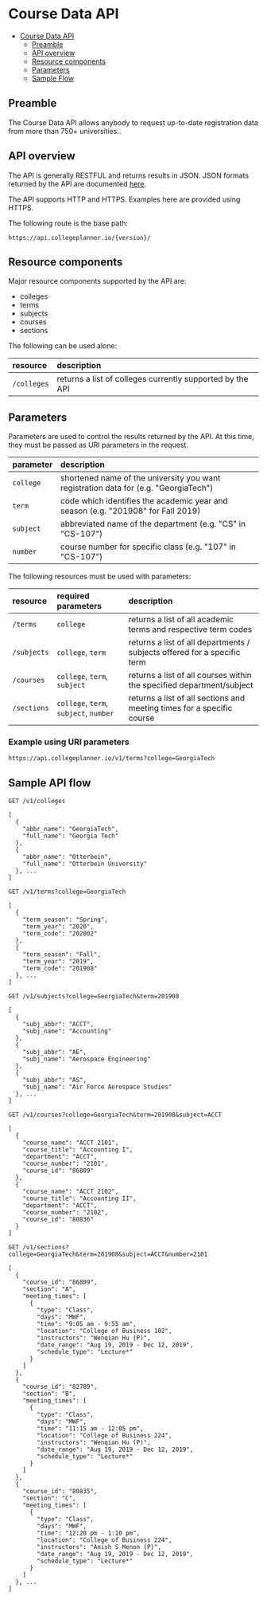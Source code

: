 # Course Data API

<!-- TOC depthFrom:1 depthTo:2 withLinks:1 updateOnSave:1 orderedList:0 -->

- [Course Data API](#crossref-rest-api)
    - [Preamble](#preamble)
    - [API overview](#api-overview)
    - [Resource components](#resource-components)
    - [Parameters](#parameters)
    - [Sample Flow](#sample-flow)
    

<!-- /TOC -->



## Preamble

The Course Data API allows anybody to request up-to-date registration data from more than 750+ universities..


## API overview

The API is generally RESTFUL and returns results in JSON. JSON formats returned by the API are documented [here](#responses).

The API supports HTTP and HTTPS. Examples here are provided using HTTPS.

The following route is the base path:

`https://api.collegeplanner.io/{version}/`

## Resource components
Major resource components supported by the API are:

- colleges
- terms
- subjects
- courses
- sections

The following can be used alone:

| resource      | description                       |
|:--------------|:----------------------------------|
| `/colleges`      | returns a list of colleges currently supported by the API

## Parameters

Parameters are used to control the results returned by the API. At this time, they must be passed as URI parameters in the request.

| parameter                    | description                 |
|:-----------------------------|:----------------------------|
| `college`                      | shortened name of the university you want registration data for (e.g. "GeorgiaTech") |
| `term`| code which identifies the academic year and season (e.g. "201908" for Fall 2019) |
| `subject`| abbreviated name of the department (e.g. "CS" in "CS-107") |
| `number`| course number for specific class (e.g. "107" in "CS-107") |

    
The following resources must be used with parameters:

| resource      | required parameters      | description                       |
|:--------------|:-------------------------|:----------------------------------|
| `/terms`      | `college`                |returns a list of all academic terms and respective term codes
| `/subjects`   | `college`, `term`        |returns a list of all departments / subjects offered for a specific term
| `/courses`    | `college`, `term`, `subject`   |returns a list of all courses within the specified department/subject
| `/sections`    | `college`, `term`, `subject`, `number`   |returns a list of all sections and meeting times for a specific course 


### Example using URI parameters

    https://api.collegeplanner.io/v1/terms?college=GeorgiaTech

## Sample API flow

`GET /v1/colleges`
```
[
  {
    "abbr_name": "GeorgiaTech",
    "full_name": "Georgia Tech"
  },
  {
    "abbr_name": "Otterbein",
    "full_name": "Otterbein University"
  }, ...
]
```

`GET /v1/terms?college=GeorgiaTech`
```
[
  {
    "term_season": "Spring",
    "term_year": "2020",
    "term_code": "202002"
  },
  {
    "term_season": "Fall",
    "term_year": "2019",
    "term_code": "201908"
  }, ...
]
```


`GET /v1/subjects?college=GeorgiaTech&term=201908`
```
[
  {
    "subj_abbr": "ACCT",
    "subj_name": "Accounting"
  },
  {
    "subj_abbr": "AE",
    "subj_name": "Aerospace Engineering"
  },
  {
    "subj_abbr": "AS",
    "subj_name": "Air Force Aerospace Studies"
  }, ...
]
```

`GET /v1/courses?college=GeorgiaTech&term=201908&subject=ACCT`
```
[
  {
    "course_name": "ACCT 2101",
    "course_title": "Accounting I",
    "department": "ACCT",
    "course_number": "2101",
    "course_id": "86809"
  },
  {
    "course_name": "ACCT 2102",
    "course_title": "Accounting II",
    "department": "ACCT",
    "course_number": "2102",
    "course_id": "80836"
  }
]
```

`GET /v1/sections?college=GeorgiaTech&term=201908&subject=ACCT&number=2101`
```
[
  {
    "course_id": "86809",
    "section": "A",
    "meeting_times": [
      {
        "type": "Class",
        "days": "MWF",
        "time": "9:05 am - 9:55 am",
        "location": "College of Business 102",
        "instructors": "Wenqian Hu (P)",
        "date_range": "Aug 19, 2019 - Dec 12, 2019",
        "schedule_type": "Lecture*"
      }
    ]
  },
  {
    "course_id": "82789",
    "section": "B",
    "meeting_times": [
      {
        "type": "Class",
        "days": "MWF",
        "time": "11:15 am - 12:05 pm",
        "location": "College of Business 224",
        "instructors": "Wenqian Hu (P)",
        "date_range": "Aug 19, 2019 - Dec 12, 2019",
        "schedule_type": "Lecture*"
      }
    ]
  },
  {
    "course_id": "80835",
    "section": "C",
    "meeting_times": [
      {
        "type": "Class",
        "days": "MWF",
        "time": "12:20 pm - 1:10 pm",
        "location": "College of Business 224",
        "instructors": "Anish S Menon (P)",
        "date_range": "Aug 19, 2019 - Dec 12, 2019",
        "schedule_type": "Lecture*"
      }
    ]
  }, ...
]